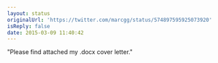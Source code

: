 ```yaml
---
layout: status
originalUrl: 'https://twitter.com/marcgg/status/574897595925073920'
isReply: false
date: 2015-03-09 11:40:42
---
```


"Please find attached my .docx cover letter."
